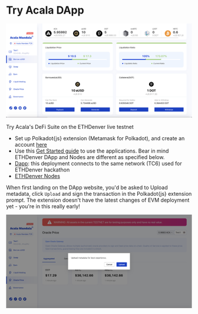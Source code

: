 # Try Acala DApp

![](<../../../../.gitbook/assets/Screen Shot 2021-02-03 at 4.41.26 PM.png>)

Try Acala's DeFi Suite on the ETHDenver live testnet

* Set up Polkadot{js} extension (Metamask for Polkadot), and create an account [here](https://wiki.polkadot.network/docs/en/learn-account-generation#polkadotjs-browser-plugin)
* Use this [Get Started guide](https://wiki.acala.network/learn/get-started) to use the applications. Bear in mind ETHDenver DApp and Nodes are different as specified below.
* [Dapp](https://acala-dapp-git-update-acalanetwork.vercel.app/): this deployment connects to the same network (TC6) used for ETHDenver hackathon&#x20;
* [ETHDenver Nodes](https://wiki.acala.network/learn/get-started/public-nodes#latest-ethdenver-nodes)

When first landing on the DApp website, you'd be asked to Upload metadata, click `Upload` and sign the transaction in the Polkadot{js} extension prompt. The extension doesn't have the latest changes of EVM deployment yet - you're in this really early!&#x20;

![](<../../../../.gitbook/assets/screen-shot-2021-02-03-at-4.39.46-pm (1) (1) (1) (1) (1).png>)





